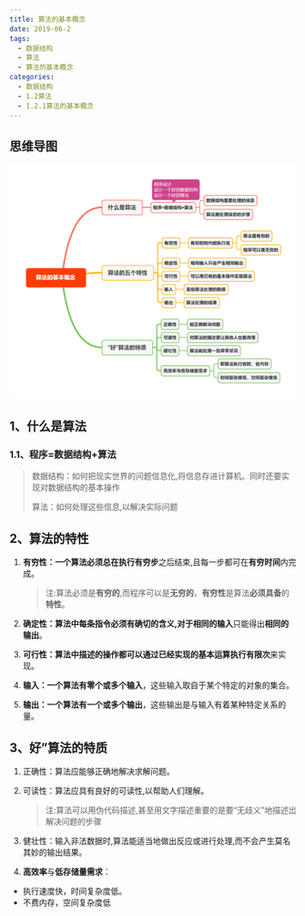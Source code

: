 ```yaml
---
title: 算法的基本概念
date: 2019-06-2
tags:
  - 数据结构
  - 算法
  - 算法的基本概念
categories:
  - 数据结构
  - 1.2算法
  - 1.2.1算法的基本概念
---
```


## 思维导图

![](%E7%AE%97%E6%B3%95%E7%9A%84%E5%9F%BA%E6%9C%AC%E6%A6%82%E5%BF%B5/%E7%AE%97%E6%B3%95%E7%9A%84%E5%9F%BA%E6%9C%AC%E6%A6%82%E5%BF%B5.png)

<!--more-->

## 1、什么是算法

### 1.1、程序=数据结构+算法

> 数据结构：如何把现实世界的问题信息化,将信息存进计算机。同时还要实现对数据结构的基本操作
>
> 算法：如何处理这些信息,以解决实际问题

## 2、算法的特性

1. **有穷性：**一个算法必须总在**执行有穷步**之后结束,且每一步都可在**有穷时间**内完成。

   > 注:算法必须是**有穷的**,而程序可以是**无穷的**，**有穷性**是算法**必须具备**的**特性**。

2. **确定性：**算法中每条指令必须有确切的含义,对于**相同的输入**只能得出**相同的输出**。

3. **可行性：**算法中描述的操作都可以通过已经实现的**基本运算执行有限次**来实现。

4. **输入：**一个算法**有零个或多个输入**，这些输入取自于某个特定的对象的集合。

5. **输出：**一个算法**有一个或多个输出**，这些输出是与输入有着某种特定关系的量。

## 3、好”算法的特质

1. 正确性：算法应能够正确地解决求解问题。

2. 可读性：算法应具有良好的可读性,以帮助人们理解。

   > 注:算法可以用伪代码描述,甚至用文字描述重要的是要“无歧义”地描述岀解决问题的步骤

3. 健壮性：输入非法数据时,算法能适当地做出反应或进行处理,而不会产生莫名其妙的输出结果。

4. **高效率**与**低存储量需求**：

- 执行速度快，时间复杂度低。
- 不费内存，空间复杂度低